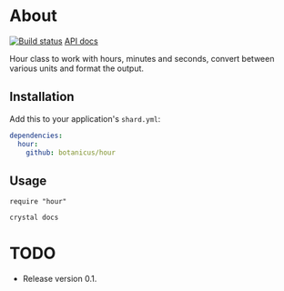 # About
[![Build status][BS img]][Build status]
[API docs](https://botanicus.github.io/hour/)

Hour class to work with hours, minutes and seconds, convert between various units and format the output.

## Installation

Add this to your application's `shard.yml`:

```yaml
dependencies:
  hour:
    github: botanicus/hour
```

## Usage

```crystal
require "hour"
```

`crystal docs`

# TODO

- Release version 0.1.

[Build status]: https://travis-ci.org/botanicus/hour
[BS img]: https://travis-ci.org/botanicus/hour.svg?branch=master

